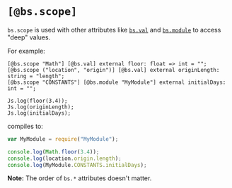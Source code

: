# `[@bs.scope]`

`bs.scope` is used with other attributes like [`bs.val`](./bs.val.md) and [`bs.module`](./bs.module.md) to access "deep" values. 

For example:

```reason
[@bs.scope "Math"] [@bs.val] external floor: float => int = "";
[@bs.scope ("location", "origin")] [@bs.val] external originLength: string = "length";
[@bs.scope "CONSTANTS"] [@bs.module "MyModule"] external initialDays: int = "";

Js.log(floor(3.4));
Js.log(originLength);
Js.log(initialDays);
```

compiles to:

```js
var MyModule = require("MyModule");

console.log(Math.floor(3.4));
console.log(location.origin.length);
console.log(MyModule.CONSTANTS.initialDays);
```

**Note:** The order of `bs.*` attributes doesn't matter.
